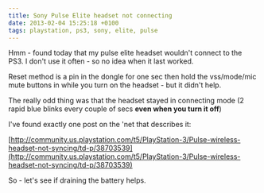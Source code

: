 ```yaml
---
title: Sony Pulse Elite headset not connecting
date: 2013-02-04 15:25:18 +0100
tags: playstation, ps3, sony, elite, pulse
---
```


Hmm - found today that my pulse elite headset wouldn't connect to the PS3. I don't use it often - so no idea when it last worked.

Reset method is a pin in the dongle for one sec then hold the vss/mode/mic mute buttons in while you turn on the headset - but it didn't help.

The really odd thing was that the headset stayed in connecting mode (2 rapid blue blinks every couple of secs **even when you turn it off**)

I've found exactly one post on the 'net that describes it:

[http://community.us.playstation.com/t5/PlayStation-3/Pulse-wireless-headset-not-syncing/td-p/38703539](http://community.us.playstation.com/t5/PlayStation-3/Pulse-wireless-headset-not-syncing/td-p/38703539)

So - let's see if draining the battery helps. 
